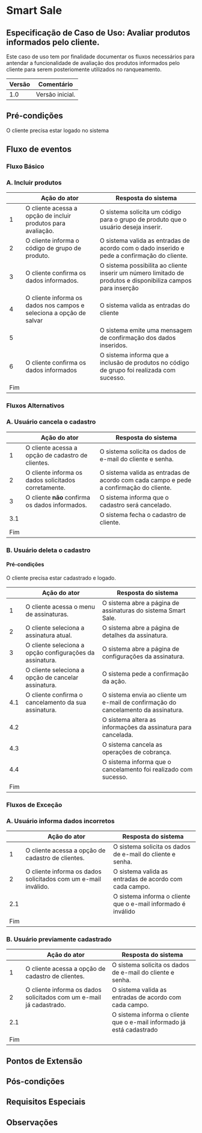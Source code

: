 # Smart Sale

## Especificação de Caso de Uso: Avaliar produtos informados pelo cliente.

Este caso de uso tem por finalidade documentar os fluxos necessários para antendar a funcionalidade de avaliação dos produtos informados pelo cliente para serem posteriomente utilizados no ranqueamento.

| Versão | Comentário      |
| ------ | --------------- |
| 1.0    | Versão inicial. |

## Pré-condições

O cliente precisa estar logado no sistema

## Fluxo de eventos

### Fluxo Básico

### A. Incluir produtos

|     | Ação do ator                                         | Resposta do sistema                                                                    |
| --- | ---------------------------------------------------- | -------------------------------------------------------------------------------------- |
| 1   | O cliente acessa a opção de incluir produtos para avaliação.    | O sistema solicita um código para o grupo de produto que o usuário deseja inserir.                              |
| 2   | O cliente informa o código de grupo de produto.                 | O sistema valida as entradas de acordo com o dado inserido e pede a confirmação do cliente. |
| 3   | O cliente confirma os dados informados.              | O sistema possibilita ao cliente inserir um número limitado de produtos e disponibiliza campos para inserção    |
| 4   | O cliente informa os dados nos campos e seleciona a opção de salvar | O sistema valida as entradas do cliente                       |
| 5   |                                                      | O sistema emite uma mensagem de confirmação dos dados inseridos.                            |
| 6   | O cliente confirma os dados informados               | O sistema informa que a inclusão de produtos no código de grupo foi realizada com sucesso.                            |
| Fim |                                                      |                                                                                        |

### Fluxos Alternativos

### A. Usuário cancela o cadastro

|     | Ação do ator                                         | Resposta do sistema                                                                    |
| --- | ---------------------------------------------------- | -------------------------------------------------------------------------------------- |
| 1   | O cliente acessa a opção de cadastro de clientes.    | O sistema solicita os dados de e-mail do cliente e senha.                              |
| 2   | O cliente informa os dados solicitados corretamente. | O sistema valida as entradas de acordo com cada campo e pede a confirmação do cliente. |
| 3   | O cliente **não** confirma os dados informados.      | O sistema informa que o cadastro será cancelado.                                       |
| 3.1 |                                                      | O sistema fecha o cadastro de cliente.                                                 |
| Fim |  

### B. Usuário deleta o cadastro
#### Pré-condições

O cliente precisa estar cadastrado e logado.

|     | Ação do ator                                             | Resposta do sistema                                                                |
|-----|----------------------------------------------------------|------------------------------------------------------------------------------------|
| 1   | O cliente acessa o menu de assinaturas.                  | O sistema abre a página de assinaturas do sistema Smart Sale.                      |
| 2   | O cliente seleciona a assinatura atual.                  | O sistema abre a página de detalhes da assinatura.                                 |
| 3   | O cliente seleciona a opção configurações da assinatura. | O sistema abre a página de configurações da assinatura.                            |
| 4   | O cliente seleciona a opção de cancelar assinatura.      | O sistema pede a confirmação da ação.                                              |
| 4.1 | O cliente confirma o cancelamento da sua assinatura.     | O sistema envia ao cliente um e-mail de confirmação do cancelamento da assinatura. |
| 4.2 |                                                          | O sistema altera as informações da assinatura para cancelada.                      |
| 4.3 |                                                          | O sistema cancela as operações de cobrança.                                        |
| 4.4 |                                                          | O sistema informa que o cancelamento foi realizado com sucesso.                    |
| Fim |                                                          |                                                                                    |

### Fluxos de Exceção

### A. Usuário informa dados incorretos

|     | Ação do ator                                                   | Resposta do sistema                                           |
| --- | -------------------------------------------------------------- | ------------------------------------------------------------- |
| 1   | O cliente acessa a opção de cadastro de clientes.              | O sistema solicita os dados de e-mail do cliente e senha.     |
| 2   | O cliente informa os dados solicitados com um e-mail inválido. | O sistema valida as entradas de acordo com cada campo.        |
| 2.1 |                                                                | O sistema informa o cliente que o e-mail informado é inválido |
| Fim |

### B. Usuário previamente cadastrado

|     | Ação do ator                                                        | Resposta do sistema                                                   |
| --- | ------------------------------------------------------------------- | --------------------------------------------------------------------- |
| 1   | O cliente acessa a opção de cadastro de clientes.                   | O sistema solicita os dados de e-mail do cliente e senha.             |
| 2   | O cliente informa os dados solicitados com um e-mail já cadastrado. | O sistema valida as entradas de acordo com cada campo.                |
| 2.1 |                                                                     | O sistema informa o cliente que o e-mail informado já está cadastrado |
| Fim |

## Pontos de Extensão

## Pós-condições

## Requisitos Especiais

## Observações
